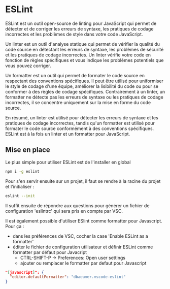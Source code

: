 # ESLint

ESLint est un outil open-source de linting pour JavaScript qui permet de détecter et de corriger les erreurs de syntaxe, les pratiques de codage incorrectes et les problèmes de style dans votre code JavaScript.

Un linter est un outil d'analyse statique qui permet de vérifier la qualité du code source en détectant les erreurs de syntaxe, les problèmes de sécurité et les pratiques de codage incorrectes. Un linter vérifie votre code en fonction de règles spécifiques et vous indique les problèmes potentiels que vous pouvez corriger.

Un formatter est un outil qui permet de formater le code source en respectant des conventions spécifiques. Il peut être utilisé pour uniformiser le style de codage d'une équipe, améliorer la lisibilité du code ou pour se conformer à des règles de codage spécifiques. Contrairement à un linter, un formatter ne détecte pas les erreurs de syntaxe ou les pratiques de codage incorrectes, il se concentre uniquement sur la mise en forme du code source.

En résumé, un linter est utilisé pour détecter les erreurs de syntaxe et les pratiques de codage incorrectes, tandis qu'un formatter est utilisé pour formater le code source conformément à des conventions spécifiques. ESLint est à la fois un linter et un formatter pour JavaScript.

## Mise en place

Le plus simple pour utiliser ESLint est de l'installer en global

```bash
npm i -g eslint
```

Pour s'en servir ensuite sur un projet, il faut se rendre à la racine du projet et l'initialiser :

```bash
eslint --init
```

Il suffit ensuite de répondre aux questions pour générer un fichier de configuration 'eslintrc' qui sera pris en compte par VSC.

Il est également possible d'utiliser ESlint comme formatter pour Javascript. Pour ça :

- dans les préférences de VSC, cocher la case 'Enable ESLint as a formatter'
- éditer le fichier de configuration utilisateur et définir ESLint comme formatter par défaut pour Javacript
  - CTRL-SHIFT-P -> Preferences: Open user settings
  - ajouter ou remplacer le formatter par defaut pour Javascript

```json
"[javascript]": {
  "editor.defaultFormatter": "dbaeumer.vscode-eslint"
}
```
